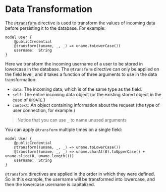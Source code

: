 # Data Transformation

The [`@transform`](./directives.html#transform-field-level) directive is used to transform the values of incoming data before persisting it to the database. For example:

```heavenly-x
model User {
    @publicCredential
    @transform((uname, _, _) => uname.toLowerCase())
    username:  String
}
```

Here we transform the incoming username of a user to be stored in lowercase in the database. The `@transform` directive can only be applied on the field level, and it takes a function of three arguments to use in the data transformation:

* `data`: The incoming data, which is of the same type as the field.
* `self`: The entire incoming data object (or the existing stored object in the case of `UPDATE`.)
* `context`: An object containing information about the request (the type of user connection, for example.)

> Notice that you can use `_` to name unused arguments 

You can apply `@transform` multiple times on a single field:

```heavenly-x
model User {
    @publicCredential
    @transform((uname, _, _) => uname.toLowerCase())
    @transform((uname, _, _) => uname.charAt(0).toUpperCase() + uname.slice(0, uname.length()))
    username:  String
}
```

`@transform` directives are applied in the order in which they were defined. So in this example, the username will be transformed into lowercase, and then the lowercase username is capitalized.